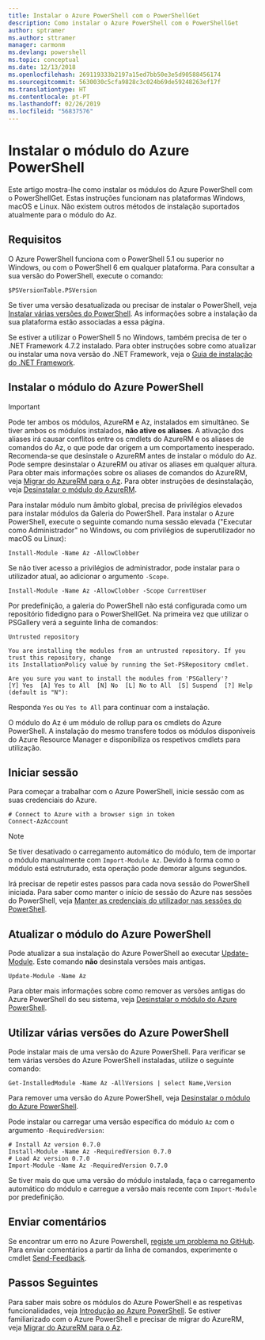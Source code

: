 ```yaml
---
title: Instalar o Azure PowerShell com o PowerShellGet
description: Como instalar o Azure PowerShell com o PowerShellGet
author: sptramer
ms.author: sttramer
manager: carmonm
ms.devlang: powershell
ms.topic: conceptual
ms.date: 12/13/2018
ms.openlocfilehash: 269119333b2197a15ed7bb50e3e5d90588456174
ms.sourcegitcommit: 5630030c5cfa9828c3c024b69de59248263ef17f
ms.translationtype: HT
ms.contentlocale: pt-PT
ms.lasthandoff: 02/26/2019
ms.locfileid: "56837576"
---
```

# <a name="install-the-azure-powershell-module"></a>Instalar o módulo do Azure PowerShell

Este artigo mostra-lhe como instalar os módulos do Azure PowerShell com o PowerShellGet. Estas instruções funcionam nas plataformas Windows, macOS e Linux. Não existem outros métodos de instalação suportados atualmente para o módulo do Az.

## <a name="requirements"></a>Requisitos

O Azure PowerShell funciona com o PowerShell 5.1 ou superior no Windows, ou com o PowerShell 6 em qualquer plataforma.
Para consultar a sua versão do PowerShell, execute o comando:

```powershell-interactive
$PSVersionTable.PSVersion
```

Se tiver uma versão desatualizada ou precisar de instalar o PowerShell, veja [Instalar várias versões do PowerShell](/powershell/scripting/setup/installing-powershell). As informações sobre a instalação da sua plataforma estão associadas a essa página.

Se estiver a utilizar o PowerShell 5 no Windows, também precisa de ter o .NET Framework 4.7.2 instalado. Para obter instruções sobre como atualizar ou instalar uma nova versão do .NET Framework, veja o [Guia de instalação do .NET Framework](/dotnet/framework/install).

## <a name="install-the-azure-powershell-module"></a>Instalar o módulo do Azure PowerShell

> [!IMPORTANT]
>
> Pode ter ambos os módulos, AzureRM e Az, instalados em simultâneo. Se tiver ambos os módulos instalados, __não ative os aliases__.
> A ativação dos aliases irá causar conflitos entre os cmdlets do AzureRM e os aliases de comandos do Az, o que pode dar origem a um comportamento inesperado.
> Recomenda-se que desinstale o AzureRM antes de instalar o módulo do Az. Pode sempre desinstalar o AzureRM ou ativar os aliases em qualquer altura. Para obter mais informações sobre os aliases de comandos do AzureRM, veja [Migrar do AzureRM para o Az](migrate-from-azurerm-to-az.md).
> Para obter instruções de desinstalação, veja [Desinstalar o módulo do AzureRM](uninstall-az-ps.md#uninstall-the-azurerm-module). 

Para instalar módulo num âmbito global, precisa de privilégios elevados para instalar módulos da Galeria do PowerShell. Para instalar o Azure PowerShell, execute o seguinte comando numa sessão elevada ("Executar como Administrador" no Windows, ou com privilégios de superutilizador no macOS ou Linux):

```powershell-interactive
Install-Module -Name Az -AllowClobber
```

Se não tiver acesso a privilégios de administrador, pode instalar para o utilizador atual, ao adicionar o argumento `-Scope`.

```powershell-interactive
Install-Module -Name Az -AllowClobber -Scope CurrentUser
```

Por predefinição, a galeria do PowerShell não está configurada como um repositório fidedigno para o PowerShellGet. Na primeira vez que utilizar o PSGallery verá a seguinte linha de comandos:

```output
Untrusted repository

You are installing the modules from an untrusted repository. If you trust this repository, change
its InstallationPolicy value by running the Set-PSRepository cmdlet.

Are you sure you want to install the modules from 'PSGallery'?
[Y] Yes  [A] Yes to All  [N] No  [L] No to All  [S] Suspend  [?] Help (default is "N"):
```

Responda `Yes` ou `Yes to All` para continuar com a instalação.

O módulo do Az é um módulo de rollup para os cmdlets do Azure PowerShell. A instalação do mesmo transfere todos os módulos disponíveis do Azure Resource Manager e disponibiliza os respetivos cmdlets para utilização.

## <a name="sign-in"></a>Iniciar sessão

Para começar a trabalhar com o Azure PowerShell, inicie sessão com as suas credenciais do Azure.

```powershell-interactive
# Connect to Azure with a browser sign in token
Connect-AzAccount
```

> [!NOTE]
>
> Se tiver desativado o carregamento automático do módulo, tem de importar o módulo manualmente com `Import-Module Az`. Devido à forma como o módulo está estruturado, esta operação pode demorar alguns segundos.

Irá precisar de repetir estes passos para cada nova sessão do PowerShell iniciada. Para saber como manter o início de sessão do Azure nas sessões do PowerShell, veja [Manter as credenciais do utilizador nas sessões do PowerShell](context-persistence.md).

## <a name="update-the-azure-powershell-module"></a>Atualizar o módulo do Azure PowerShell

Pode atualizar a sua instalação do Azure PowerShell ao executar [Update-Module](/powershell/module/powershellget/update-module). Este comando __não__ desinstala versões mais antigas.

```powershell-interactive
Update-Module -Name Az
```

Para obter mais informações sobre como remover as versões antigas do Azure PowerShell do seu sistema, veja [Desinstalar o módulo do Azure PowerShell](uninstall-az-ps.md).

## <a name="use-multiple-versions-of-azure-powershell"></a>Utilizar várias versões do Azure PowerShell

Pode instalar mais de uma versão do Azure PowerShell. Para verificar se tem várias versões do Azure PowerShell instaladas, utilize o seguinte comando:

```powershell-interactive
Get-InstalledModule -Name Az -AllVersions | select Name,Version
```

Para remover uma versão do Azure PowerShell, veja [Desinstalar o módulo do Azure PowerShell](uninstall-az-ps.md).

Pode instalar ou carregar uma versão específica do módulo `Az` com o argumento `-RequiredVersion`:

```powershell-interactive
# Install Az version 0.7.0
Install-Module -Name Az -RequiredVersion 0.7.0 
# Load Az version 0.7.0
Import-Module -Name Az -RequiredVersion 0.7.0
```

Se tiver mais do que uma versão do módulo instalada, faça o carregamento automático do módulo e carregue a versão mais recente com `Import-Module` por predefinição.

## <a name="provide-feedback"></a>Enviar comentários

Se encontrar um erro no Azure Powershell, [registe um problema no GitHub](https://github.com/Azure/azure-powershell/issues).
Para enviar comentários a partir da linha de comandos, experimente o cmdlet [Send-Feedback](/powershell/module/az.accounts/send-feedback).

## <a name="next-steps"></a>Passos Seguintes

Para saber mais sobre os módulos do Azure PowerShell e as respetivas funcionalidades, veja [Introdução ao Azure PowerShell](get-started-azureps.md).
Se estiver familiarizado com o Azure PowerShell e precisar de migrar do AzureRM, veja [Migrar do AzureRM para o Az](migrate-from-azurerm-to-az.md).
